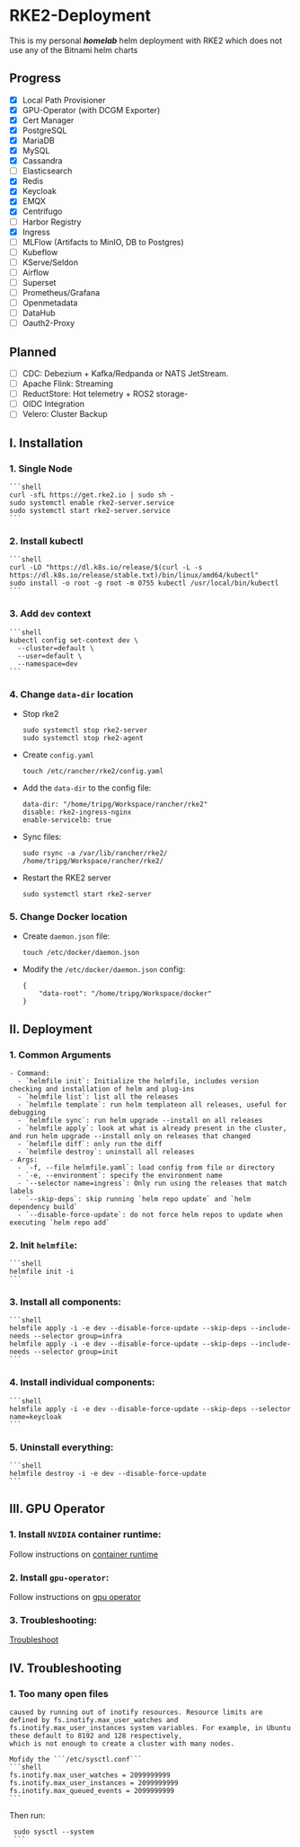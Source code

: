 # RKE2-Deployment
This is my personal ***homelab*** helm deployment with RKE2 which does not use any of the Bitnami helm charts

## Progress
  - [x] Local Path Provisioner
  - [x] GPU-Operator (with DCGM Exporter)
  - [x] Cert Manager
  - [x] PostgreSQL
  - [x] MariaDB
  - [x] MySQL
  - [x] Cassandra
  - [ ] Elasticsearch
  - [x] Redis
  - [x] Keycloak
  - [x] EMQX
  - [x] Centrifugo
  - [ ] Harbor Registry
  - [x] Ingress
  - [ ] MLFlow (Artifacts to MinIO, DB to Postgres)
  - [ ] Kubeflow
  - [ ] KServe/Seldon
  - [ ] Airflow
  - [ ] Superset
  - [ ] Prometheus/Grafana
  - [ ] Openmetadata
  - [ ] DataHub
  - [ ] Oauth2-Proxy

## Planned
  - [ ] CDC: Debezium + Kafka/Redpanda or NATS JetStream.
  - [ ] Apache Flink: Streaming
  - [ ] ReductStore: Hot telemetry + ROS2 storage-
  - [ ] OIDC Integration
  - [ ] Velero: Cluster Backup

## I. Installation
### 1. Single Node
    ```shell
    curl -sfL https://get.rke2.io | sudo sh -
    sudo systemctl enable rke2-server.service
    sudo systemctl start rke2-server.service
    ```

### 2. Install kubectl
    ```shell
    curl -LO "https://dl.k8s.io/release/$(curl -L -s https://dl.k8s.io/release/stable.txt)/bin/linux/amd64/kubectl"
    sudo install -o root -g root -m 0755 kubectl /usr/local/bin/kubectl
    ```

### 3. Add ```dev``` context
    ```shell
    kubectl config set-context dev \
      --cluster=default \
      --user=default \
      --namespace=dev
    ```

### 4. Change ```data-dir``` location
   - Stop rke2 
       ```shell
       sudo systemctl stop rke2-server
       sudo systemctl stop rke2-agent
       ```
   - Create ```config.yaml```
       ```shell
       touch /etc/rancher/rke2/config.yaml
       ```
   - Add the ```data-dir``` to the config file:
       ```text
       data-dir: "/home/tripg/Workspace/rancher/rke2"
       disable: rke2-ingress-nginx
       enable-servicelb: true
       ```
   - Sync files:
       ```shell
       sudo rsync -a /var/lib/rancher/rke2/ /home/tripg/Workspace/rancher/rke2/
       ```
   - Restart the RKE2 server
       ```shell
       sudo systemctl start rke2-server
       ```

### 5. Change Docker location
   - Create ```daemon.json``` file:
       ```shell
       touch /etc/docker/daemon.json
       ```
   - Modify the ```/etc/docker/daemon.json``` config:
       ```shell
       {
           "data-root": "/home/tripg/Workspace/docker"
       }
       ```
     
## II. Deployment
### 1. Common Arguments
    - Command:
      - `helmfile init`: Initialize the helmfile, includes version checking and installation of helm and plug-ins
      - `helmfile list`: list all the releases
      - `helmfile template`: run helm templateon all releases, useful for debugging
      - `helmfile sync`: run helm upgrade --install on all releases
      - `helmfile apply`: look at what is already present in the cluster, and run helm upgrade --install only on releases that changed
      - `helmfile diff`: only run the diff
      - `helmfile destroy`: uninstall all releases
    - Args:
      - `-f, --file helmfile.yaml`: load config from file or directory
      - `-e, --environment`: specify the environment name
      - `--selector name=ingress`: Only run using the releases that match labels
      - `--skip-deps`: skip running `helm repo update` and `helm dependency build`
      - `--disable-force-update`: do not force helm repos to update when executing `helm repo add`

### 2. Init ```helmfile```:
    ```shell
    helmfile init -i
    ```

### 3. Install all components:
    ```shell
    helmfile apply -i -e dev --disable-force-update --skip-deps --include-needs --selector group=infra
    helmfile apply -i -e dev --disable-force-update --skip-deps --include-needs --selector group=init
    ```

### 4. Install individual components:
    ```shell
    helmfile apply -i -e dev --disable-force-update --skip-deps --selector name=keycloak
    ```

### 5. Uninstall everything:
    ```shell
    helmfile destroy -i -e dev --disable-force-update
    ```
   
## III. GPU Operator
### 1. Install ```NVIDIA``` container runtime:
Follow instructions on [container runtime](docs.nvidia.com/datacenter/cloud-native/container-toolkit/latest/install-guide.html)

### 2. Install ```gpu-operator```:
Follow instructions on [gpu operator](docs.nvidia.com/datacenter/cloud-native/gpu-operator/latest/getting-started.html)

### 3. Troubleshooting:
[Troubleshoot](https://docs.nvidia.com/datacenter/cloud-native/gpu-operator/24.9.1/troubleshooting.html)


## IV. Troubleshooting
### 1. Too many open files
    caused by running out of inotify resources. Resource limits are defined by fs.inotify.max_user_watches and 
    fs.inotify.max_user_instances system variables. For example, in Ubuntu these default to 8192 and 128 respectively, 
    which is not enough to create a cluster with many nodes. 
    
    Mofidy the ```/etc/sysctl.conf```
    ```shell
    fs.inotify.max_user_watches = 2099999999
    fs.inotify.max_user_instances = 2099999999
    fs.inotify.max_queued_events = 2099999999
    ```
   Then run:
   ```shell
    sudo sysctl --system
    ```